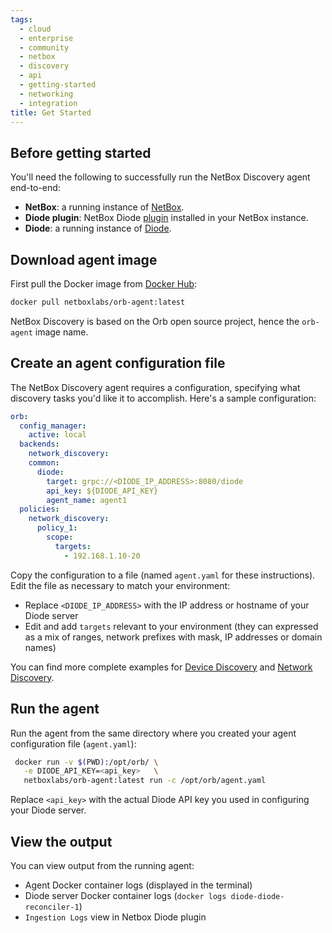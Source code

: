 ```yaml
---
tags:
  - cloud
  - enterprise
  - community
  - netbox
  - discovery
  - api
  - getting-started
  - networking
  - integration
title: Get Started
---
```


## Before getting started
You'll need the following to successfully run the NetBox Discovery agent end-to-end:

- **NetBox**: a running instance of [NetBox](https://github.com/netbox-community/netbox).
- **Diode plugin**: NetBox Diode [plugin](https://github.com/netboxlabs/diode-netbox-plugin) installed in your NetBox instance.
- **Diode**: a running instance of [Diode](https://github.com/netboxlabs/diode/tree/develop/diode-server#readme).

## Download agent image
First pull the Docker image from [Docker Hub](https://hub.docker.com/r/netboxlabs/orb-agent):

```sh
docker pull netboxlabs/orb-agent:latest
```

NetBox Discovery is based on the Orb open source project, hence the `orb-agent` image name.

## Create an agent configuration file
The NetBox Discovery agent requires a configuration, specifying what discovery tasks you'd like it to accomplish. Here's a sample configuration:

```yaml
orb:
  config_manager:
    active: local
  backends:
    network_discovery:
    common:
      diode:
        target: grpc://<DIODE_IP_ADDRESS>:8080/diode
        api_key: ${DIODE_API_KEY}
        agent_name: agent1
  policies:
    network_discovery:
      policy_1:
        scope:
          targets:
            - 192.168.1.10-20
```

Copy the configuration to a file (named `agent.yaml` for these instructions). Edit the file as necessary to match your environment:

- Replace `<DIODE_IP_ADDRESS>` with the IP address or hostname of your Diode server
- Edit and add `targets` relevant to your environment (they can expressed as a mix of ranges, network prefixes with mask, IP addresses or domain names)

You can find more complete examples for [Device Discovery](device_discovery.md) and [Network Discovery](network_discovery.md).

## Run the agent
Run the agent from the same directory where you created your agent configuration file (`agent.yaml`):

```sh
 docker run -v $(PWD):/opt/orb/ \
   -e DIODE_API_KEY=<api_key>   \
   netboxlabs/orb-agent:latest run -c /opt/orb/agent.yaml
```

Replace `<api_key>` with the actual Diode API key you used in configuring your Diode server.

## View the output
You can view output from the running agent:

- Agent Docker container logs (displayed in the terminal)
- Diode server Docker container logs (`docker logs diode-diode-reconciler-1`)
- `Ingestion Logs` view in Netbox Diode plugin
